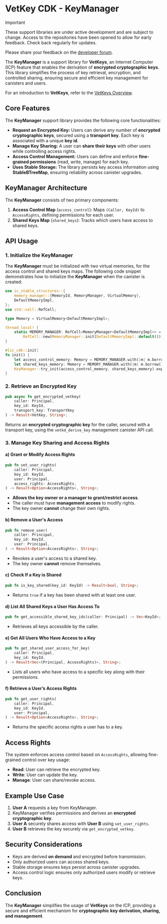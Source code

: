 # VetKey CDK - KeyManager

> [!IMPORTANT]  
> These support libraries are under active development and are subject to change. Access to the repositories have been opened to allow for early feedback. Check back regularly for updates.
>
> Please share your feedback on the [developer forum](https://forum.dfinity.org/).

The **KeyManager** is a support library for **VetKeys**, an Internet Computer (ICP) feature that enables the derivation of **encrypted cryptographic keys**. This library simplifies the process of key retrieval, encryption, and controlled sharing, ensuring secure and efficient key management for canisters and users.

For an introduction to **VetKeys**, refer to the [VetKeys Overview](https://internetcomputer.org/docs/building-apps/network-features/encryption/VetKeys).

## Core Features

The **KeyManager** support library provides the following core functionalities:

- **Request an Encrypted Key:** Users can derive any number of **encrypted cryptographic keys**, secured using a **transport key**. Each key is associated with a unique **key id**.
- **Manage Key Sharing:** A user can **share their keys** with other users while controlling access rights.
- **Access Control Management:** Users can define and enforce **fine-grained permissions** (read, write, manage) for each key.
- **Uses Stable Storage:** The library persists key access information using **StableBTreeMap**, ensuring reliability across canister upgrades.

## KeyManager Architecture

The **KeyManager** consists of two primary components:

1. **Access Control Map** (`access_control`): Maps `(Caller, KeyId)` to `AccessRights`, defining permissions for each user.
2. **Shared Keys Map** (`shared_keys`): Tracks which users have access to shared keys.

## API Usage

### 1. Initialize the KeyManager

The **KeyManager** must be initialized with two virtual memories, for the access control and shared keys maps. The following code snippet demonstrates how to initialize the **KeyManager** when the canister is created:

```rust
use ic_stable_structures::{
    memory_manager::{MemoryId, MemoryManager, VirtualMemory},
    DefaultMemoryImpl,
};
use std::cell::RefCell;

type Memory = VirtualMemory<DefaultMemoryImpl>;

thread_local! {
    static MEMORY_MANAGER: RefCell<MemoryManager<DefaultMemoryImpl>> =
        RefCell::new(MemoryManager::init(DefaultMemoryImpl::default()));
}

#[ic_cdk::init]
fn init() {
    let access_control_memory: Memory = MEMORY_MANAGER.with(|m| m.borrow().get(MemoryId::new(0)));
    let shared_keys_memory: Memory = MEMORY_MANAGER.with(|m| m.borrow().get(MemoryId::new(1)));
    KeyManager::try_init(access_control_memory, shared_keys_memory).expect("failed to initialize memory");
}
```

### 2. Retrieve an Encrypted Key

```rust
pub async fn get_encrypted_vetkey(
    caller: Principal,
    key_id: KeyId,
    transport_key: TransportKey
) -> Result<VetKey, String>;
```

Returns an **encrypted cryptographic key** for the caller, secured with a transport key, using the `vetkd_derive_key` management canister API call.

### 3. Manage Key Sharing and Access Rights

#### a) Grant or Modify Access Rights

```rust
pub fn set_user_rights(
    caller: Principal,
    key_id: KeyId,
    user: Principal,
    access_rights: AccessRights,
) -> Result<Option<AccessRights>, String>;
```

- **Allows the key owner or a manager to grant/restrict access**.
- The caller must have **management access** to modify rights.
- The key owner **cannot** change their own rights.

#### b) Remove a User's Access

```rust
pub fn remove_user(
    caller: Principal,
    key_id: KeyId,
    user: Principal,
) -> Result<Option<AccessRights>, String>;
```

- Revokes a user's access to a shared key.
- The key owner **cannot** remove themselves.

#### c) Check If a Key is Shared

```rust
pub fn is_key_shared(key_id: KeyId) -> Result<bool, String>;
```

- Returns `true` if a key has been shared with at least one user.

#### d) List All Shared Keys a User Has Access To

```rust
pub fn get_accessible_shared_key_ids(caller: Principal) -> Vec<KeyId>;
```

- Retrieves all keys accessible by the caller.

#### e) Get All Users Who Have Access to a Key

```rust
pub fn get_shared_user_access_for_key(
    caller: Principal,
    key_id: KeyId,
) -> Result<Vec<(Principal, AccessRights)>, String>;
```

- Lists all users who have access to a specific key along with their permissions.

#### f) Retrieve a User’s Access Rights

```rust
pub fn get_user_rights(
    caller: Principal,
    key_id: KeyId,
    user: Principal,
) -> Result<Option<AccessRights>, String>;
```

- Returns the specific access rights a user has to a key.

## Access Rights

The system enforces access control based on `AccessRights`, allowing fine-grained control over key usage:

- **Read**: User can retrieve the encrypted key.
- **Write**: User can update the key.
- **Manage**: User can share/revoke access.

## Example Use Case

1. **User A** requests a key from KeyManager.
2. KeyManager verifies permissions and derives an **encrypted cryptographic key**.
3. **User A** securely shares access with **User B** using `set_user_rights`.
4. **User B** retrieves the key securely via `get_encrypted_vetkey`.

## Security Considerations

- Keys are derived **on demand** and encrypted before transmission.
- Only authorized users can access shared keys.
- Stable storage ensures keys persist across canister upgrades.
- Access control logic ensures only authorized users modify or retrieve keys.

## Conclusion

The **KeyManager** simplifies the usage of **VetKeys** on the ICP, providing a secure and efficient mechanism for **cryptographic key derivation, sharing, and management**.
